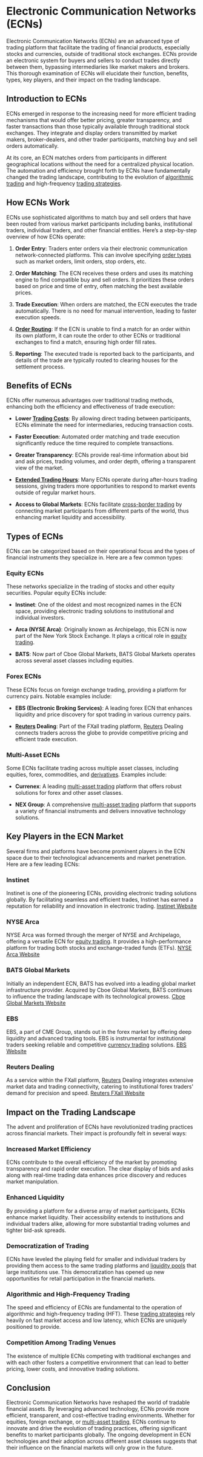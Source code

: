 # Electronic Communication Networks (ECNs)

Electronic Communication Networks (ECNs) are an advanced type of trading platform that facilitate the trading of financial products, especially stocks and currencies, outside of traditional stock exchanges. ECNs provide an electronic system for buyers and sellers to conduct trades directly between them, bypassing intermediaries like market makers and brokers. This thorough examination of ECNs will elucidate their function, benefits, types, key players, and their impact on the trading landscape. 

## Introduction to ECNs

ECNs emerged in response to the increasing need for more efficient trading mechanisms that would offer better pricing, greater transparency, and faster transactions than those typically available through traditional stock exchanges. They integrate and display orders transmitted by market makers, broker-dealers, and other trader participants, matching buy and sell orders automatically.

At its core, an ECN matches orders from participants in different geographical locations without the need for a centralized physical location. The automation and efficiency brought forth by ECNs have fundamentally changed the trading landscape, contributing to the evolution of [algorithmic trading](../a/algorithmic_trading.md) and high-frequency [trading strategies](../t/trading_strategies.md).

## How ECNs Work

ECNs use sophisticated algorithms to match buy and sell orders that have been routed from various market participants including banks, institutional traders, individual traders, and other financial entities. Here’s a step-by-step overview of how ECNs operate:

1. **Order Entry**: Traders enter orders via their electronic communication network-connected platforms. This can involve specifying [order types](../o/order_types_in_trading.md) such as market orders, limit orders, stop orders, etc.
   
2. **Order Matching**: The ECN receives these orders and uses its matching engine to find compatible buy and sell orders. It prioritizes these orders based on price and time of entry, often matching the best available prices.
   
3. **Trade Execution**: When orders are matched, the ECN executes the trade automatically. There is no need for manual intervention, leading to faster execution speeds.

4. **[Order Routing](../o/order_routing.md)**: If the ECN is unable to find a match for an order within its own platform, it can route the order to other ECNs or traditional exchanges to find a match, ensuring high order fill rates.

5. **Reporting**: The executed trade is reported back to the participants, and details of the trade are typically routed to clearing houses for the settlement process.

## Benefits of ECNs

ECNs offer numerous advantages over traditional trading methods, enhancing both the efficiency and effectiveness of trade execution:

- **Lower [Trading Costs](../t/trading_costs.md)**: By allowing direct trading between participants, ECNs eliminate the need for intermediaries, reducing transaction costs.

- **Faster Execution**: Automated order matching and trade execution significantly reduce the time required to complete transactions.

- **Greater Transparency**: ECNs provide real-time information about bid and ask prices, trading volumes, and order depth, offering a transparent view of the market.

- **[Extended Trading Hours](../e/extended_trading_hours.md)**: Many ECNs operate during after-hours trading sessions, giving traders more opportunities to respond to market events outside of regular market hours.

- **Access to Global Markets**: ECNs facilitate [cross-border trading](../c/cross-border_trading.md) by connecting market participants from different parts of the world, thus enhancing market liquidity and accessibility.

## Types of ECNs

ECNs can be categorized based on their operational focus and the types of financial instruments they specialize in. Here are a few common types:

### Equity ECNs

These networks specialize in the trading of stocks and other equity securities. Popular equity ECNs include:

- **Instinet**: One of the oldest and most recognized names in the ECN space, providing electronic trading solutions to institutional and individual investors.
  
- **Arca (NYSE Arca)**: Originally known as Archipelago, this ECN is now part of the New York Stock Exchange. It plays a critical role in [equity trading](../e/equity_trading.md).

- **BATS**: Now part of Cboe Global Markets, BATS Global Markets operates across several asset classes including equities.

### Forex ECNs

These ECNs focus on foreign exchange trading, providing a platform for currency pairs. Notable examples include:

- **EBS (Electronic Broking Services)**: A leading forex ECN that enhances liquidity and price discovery for spot trading in various currency pairs.
  
- **[Reuters](../r/reuters.md) Dealing**: Part of the FXall trading platform, [Reuters](../r/reuters.md) Dealing connects traders across the globe to provide competitive pricing and efficient trade execution.

### Multi-Asset ECNs

Some ECNs facilitate trading across multiple asset classes, including equities, forex, commodities, and [derivatives](../d/derivatives.md). Examples include:

- **Currenex**: A leading [multi-asset trading](../m/multi-asset_trading.md) platform that offers robust solutions for forex and other asset classes.
  
- **NEX Group**: A comprehensive [multi-asset trading](../m/multi-asset_trading.md) platform that supports a variety of financial instruments and delivers innovative technology solutions.

## Key Players in the ECN Market

Several firms and platforms have become prominent players in the ECN space due to their technological advancements and market penetration. Here are a few leading ECNs:

### Instinet

Instinet is one of the pioneering ECNs, providing electronic trading solutions globally. By facilitating seamless and efficient trades, Instinet has earned a reputation for reliability and innovation in electronic trading. [Instinet Website](https://www.instinet.com/)

### NYSE Arca

NYSE Arca was formed through the merger of NYSE and Archipelago, offering a versatile ECN for [equity trading](../e/equity_trading.md). It provides a high-performance platform for trading both stocks and exchange-traded funds (ETFs). [NYSE Arca Website](https://www.nyse.com/markets/nyse-arca)

### BATS Global Markets

Initially an independent ECN, BATS has evolved into a leading global market infrastructure provider. Acquired by Cboe Global Markets, BATS continues to influence the trading landscape with its technological prowess. [Cboe Global Markets Website](https://markets.cboe.com/)

### EBS

EBS, a part of CME Group, stands out in the forex market by offering deep liquidity and advanced trading tools. EBS is instrumental for institutional traders seeking reliable and competitive [currency trading](../c/currency_trading_strategies.md) solutions. [EBS Website](https://www.cmegroup.com/trading/market-tech-and-data-services/ebs.html)

### Reuters Dealing

As a service within the FXall platform, [Reuters](../r/reuters.md) Dealing integrates extensive market data and trading connectivity, catering to institutional forex traders' demand for precision and speed. [Reuters FXall Website](https://www.refinitiv.com/en/products/fxall-forex-trading)

## Impact on the Trading Landscape

The advent and proliferation of ECNs have revolutionized trading practices across financial markets. Their impact is profoundly felt in several ways:

### Increased Market Efficiency

ECNs contribute to the overall efficiency of the market by promoting transparency and rapid order execution. The clear display of bids and asks along with real-time trading data enhances price discovery and reduces market manipulation.

### Enhanced Liquidity

By providing a platform for a diverse array of market participants, ECNs enhance market liquidity. Their accessibility extends to institutions and individual traders alike, allowing for more substantial trading volumes and tighter bid-ask spreads.

### Democratization of Trading

ECNs have leveled the playing field for smaller and individual traders by providing them access to the same trading platforms and [liquidity pools](../l/liquidity_pools.md) that large institutions use. This democratization has opened up new opportunities for retail participation in the financial markets.

### Algorithmic and High-Frequency Trading

The speed and efficiency of ECNs are fundamental to the operation of algorithmic and high-frequency trading (HFT). These [trading strategies](../t/trading_strategies.md) rely heavily on fast market access and low latency, which ECNs are uniquely positioned to provide.

### Competition Among Trading Venues

The existence of multiple ECNs competing with traditional exchanges and with each other fosters a competitive environment that can lead to better pricing, lower costs, and innovative trading solutions.

## Conclusion

Electronic Communication Networks have reshaped the world of tradable financial assets. By leveraging advanced technology, ECNs provide more efficient, transparent, and cost-effective trading environments. Whether for equities, foreign exchange, or [multi-asset trading](../m/multi-asset_trading.md), ECNs continue to innovate and drive the evolution of trading practices, offering significant benefits to market participants globally. The ongoing development in ECN technologies and their adoption across different asset classes suggests that their influence on the financial markets will only grow in the future.
